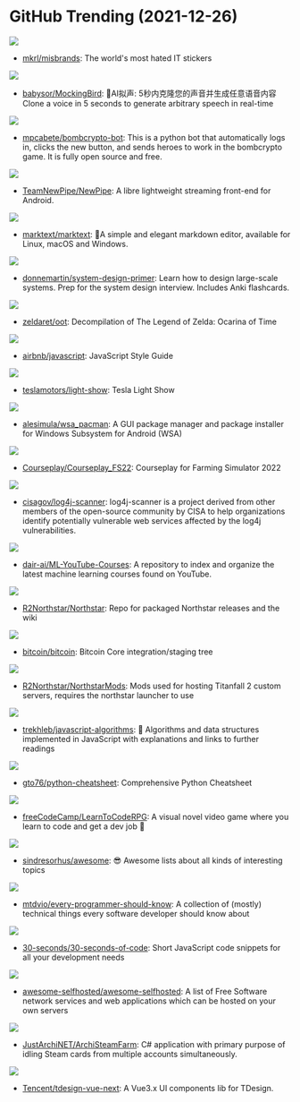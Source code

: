 # GitHub Trending (2021-12-26)

![](https://img.shields.io/badge/none-New%20558-green?style=flat-square&logo=appveyor)
- [mkrl/misbrands](https://github.com/mkrl/misbrands): The world's most hated IT stickers

![](https://img.shields.io/badge/JavaScript-New%20169-green?style=flat-square&logo=appveyor)
- [babysor/MockingBird](https://github.com/babysor/MockingBird): 🚀AI拟声: 5秒内克隆您的声音并生成任意语音内容 Clone a voice in 5 seconds to generate arbitrary speech in real-time

![](https://img.shields.io/badge/Python-New%2037-green?style=flat-square&logo=appveyor)
- [mpcabete/bombcrypto-bot](https://github.com/mpcabete/bombcrypto-bot): This is a python bot that automatically logs in, clicks the new button, and sends heroes to work in the bombcrypto game. It is fully open source and free.

![](https://img.shields.io/badge/Java-New%2078-green?style=flat-square&logo=appveyor)
- [TeamNewPipe/NewPipe](https://github.com/TeamNewPipe/NewPipe): A libre lightweight streaming front-end for Android.

![](https://img.shields.io/badge/JavaScript-New%20324-green?style=flat-square&logo=appveyor)
- [marktext/marktext](https://github.com/marktext/marktext): 📝A simple and elegant markdown editor, available for Linux, macOS and Windows.

![](https://img.shields.io/badge/Python-New%20123-green?style=flat-square&logo=appveyor)
- [donnemartin/system-design-primer](https://github.com/donnemartin/system-design-primer): Learn how to design large-scale systems. Prep for the system design interview. Includes Anki flashcards.

![](https://img.shields.io/badge/C-New%2031-green?style=flat-square&logo=appveyor)
- [zeldaret/oot](https://github.com/zeldaret/oot): Decompilation of The Legend of Zelda: Ocarina of Time

![](https://img.shields.io/badge/JavaScript-New%2086-green?style=flat-square&logo=appveyor)
- [airbnb/javascript](https://github.com/airbnb/javascript): JavaScript Style Guide

![](https://img.shields.io/badge/Python-New%20277-green?style=flat-square&logo=appveyor)
- [teslamotors/light-show](https://github.com/teslamotors/light-show): Tesla Light Show

![](https://img.shields.io/badge/Dart-New%20153-green?style=flat-square&logo=appveyor)
- [alesimula/wsa_pacman](https://github.com/alesimula/wsa_pacman): A GUI package manager and package installer for Windows Subsystem for Android (WSA)

![](https://img.shields.io/badge/Lua-New%2034-green?style=flat-square&logo=appveyor)
- [Courseplay/Courseplay_FS22](https://github.com/Courseplay/Courseplay_FS22): Courseplay for Farming Simulator 2022

![](https://img.shields.io/badge/Java-New%20132-green?style=flat-square&logo=appveyor)
- [cisagov/log4j-scanner](https://github.com/cisagov/log4j-scanner): log4j-scanner is a project derived from other members of the open-source community by CISA to help organizations identify potentially vulnerable web services affected by the log4j vulnerabilities.

![](https://img.shields.io/badge/none-New%2042-green?style=flat-square&logo=appveyor)
- [dair-ai/ML-YouTube-Courses](https://github.com/dair-ai/ML-YouTube-Courses): A repository to index and organize the latest machine learning courses found on YouTube.

![](https://img.shields.io/badge/none-New%2092-green?style=flat-square&logo=appveyor)
- [R2Northstar/Northstar](https://github.com/R2Northstar/Northstar): Repo for packaged Northstar releases and the wiki

![](https://img.shields.io/badge/C%2B%2B-New%2035-green?style=flat-square&logo=appveyor)
- [bitcoin/bitcoin](https://github.com/bitcoin/bitcoin): Bitcoin Core integration/staging tree

![](https://img.shields.io/badge/Squirrel-New%2013-green?style=flat-square&logo=appveyor)
- [R2Northstar/NorthstarMods](https://github.com/R2Northstar/NorthstarMods): Mods used for hosting Titanfall 2 custom servers, requires the northstar launcher to use

![](https://img.shields.io/badge/JavaScript-New%2077-green?style=flat-square&logo=appveyor)
- [trekhleb/javascript-algorithms](https://github.com/trekhleb/javascript-algorithms): 📝 Algorithms and data structures implemented in JavaScript with explanations and links to further readings

![](https://img.shields.io/badge/Python-New%20112-green?style=flat-square&logo=appveyor)
- [gto76/python-cheatsheet](https://github.com/gto76/python-cheatsheet): Comprehensive Python Cheatsheet

![](https://img.shields.io/badge/Ren'Py-New%20156-green?style=flat-square&logo=appveyor)
- [freeCodeCamp/LearnToCodeRPG](https://github.com/freeCodeCamp/LearnToCodeRPG): A visual novel video game where you learn to code and get a dev job 🎯

![](https://img.shields.io/badge/none-New%20106-green?style=flat-square&logo=appveyor)
- [sindresorhus/awesome](https://github.com/sindresorhus/awesome): 😎 Awesome lists about all kinds of interesting topics

![](https://img.shields.io/badge/none-New%20394-green?style=flat-square&logo=appveyor)
- [mtdvio/every-programmer-should-know](https://github.com/mtdvio/every-programmer-should-know): A collection of (mostly) technical things every software developer should know about

![](https://img.shields.io/badge/JavaScript-New%20203-green?style=flat-square&logo=appveyor)
- [30-seconds/30-seconds-of-code](https://github.com/30-seconds/30-seconds-of-code): Short JavaScript code snippets for all your development needs

![](https://img.shields.io/badge/JavaScript-New%20160-green?style=flat-square&logo=appveyor)
- [awesome-selfhosted/awesome-selfhosted](https://github.com/awesome-selfhosted/awesome-selfhosted): A list of Free Software network services and web applications which can be hosted on your own servers

![](https://img.shields.io/badge/C%23-New%2013-green?style=flat-square&logo=appveyor)
- [JustArchiNET/ArchiSteamFarm](https://github.com/JustArchiNET/ArchiSteamFarm): C# application with primary purpose of idling Steam cards from multiple accounts simultaneously.

![](https://img.shields.io/badge/TypeScript-New%2035-green?style=flat-square&logo=appveyor)
- [Tencent/tdesign-vue-next](https://github.com/Tencent/tdesign-vue-next): A Vue3.x UI components lib for TDesign.

